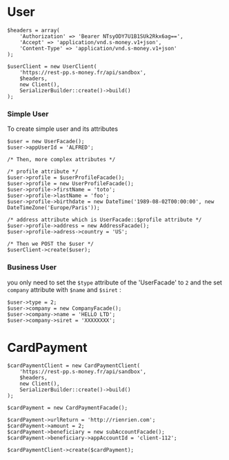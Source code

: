 # User

    $headers = array(
        'Authorization' => 'Bearer NTsyODY7U1B1SUk2Rkx6ag==',
        'Accept' => 'application/vnd.s-money.v1+json',
        'Content-Type' => 'application/vnd.s-money.v1+json'
    );

    $userClient = new UserClient(
        'https://rest-pp.s-money.fr/api/sandbox',
        $headers,
        new Client(),
        SerializerBuilder::create()->build()
    );

### Simple User

To create simple user and its attributes

    $user = new UserFacade();
    $user->appUserId = 'ALFRED';
    
    /* Then, more complex attributes */
    
    /* profile attribute */
    $user->profile = $userProfileFacade();
    $user->profile = new UserProfileFacade();
    $user->profile->firstName = 'toto';
    $user->profile->lastName = 'foo';
    $user->profile->birthdate = new DateTime('1989-08-02T00:00:00', new DateTimeZone('Europe/Paris'));

    /* address attribute which is UserFacade::$profile attribute */
    $user->profile->address = new AddressFacade();
    $user->profile->adress->country = 'US';

    /* Then we POST the $user */
    $userClient->create($user);


### Business User

you only need to set the `$type` attribute of the 'UserFacade' to `2` and the set `company` attribute with `$name` and `$siret` :

    $user->type = 2;
    $user->company = new CompanyFacade();
    $user->company->name = 'HELLO LTD';
    $user->company->siret = 'XXXXXXXX';


# CardPayment

    $cardPaymentClient = new CardPaymentClient(
        'https://rest-pp.s-money.fr/api/sandbox',
        $headers,
        new Client(),
        SerializerBuilder::create()->build()
    );

    $cardPayment = new CardPaymentFacade();

    $cardPayment->urlReturn = 'http://rienrien.com';
    $cardPayment->amount = 2;
    $cardPayment->beneficiary = new subAccountFacade();
    $cardPayment->beneficiary->appAccountId = 'client-112';
    
    $cardPaymentClient->create($cardPayment);

